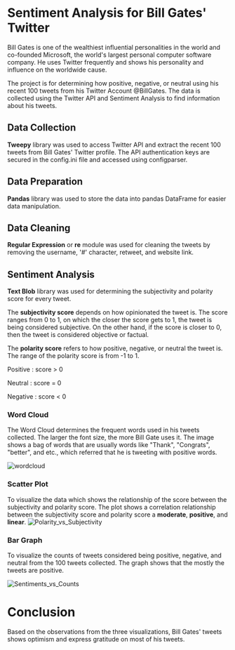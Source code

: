 # Sentiment Analysis for Bill Gates' Twitter

Bill Gates is one of the wealthiest influential personalities in the world and co-founded Microsoft, the world's largest personal computer software company. He uses Twitter frequently and shows his personality and influence on the worldwide cause.

The project is for determining how positive, negative, or neutral using his recent 100 tweets from his Twitter Account @BillGates. The data is collected using the Twitter API and Sentiment Analysis to find information about his tweets.

## Data Collection

**Tweepy** library was used to access Twitter API and extract the recent 100 tweets from Bill Gates' Twitter profile. The API authentication keys are secured in the config.ini file and accessed using configparser.

## Data Preparation

**Pandas** library was used to store the data into pandas DataFrame for easier data manipulation.

## Data Cleaning

**Regular Expression** or **re** module was used for cleaning the tweets by removing the username, '#' character, retweet, and website link.

## Sentiment Analysis 

**Text Blob** library was used for determining the subjectivity and polarity score for every tweet.

The **subjectivity score** depends on how opinionated the tweet is. The score ranges from 0 to 1, on which the closer the score gets to 1, the tweet is being considered subjective. On the other hand, if the score is closer to 0, then the tweet is considered objective or factual. 

The **polarity score** refers to how positive, negative, or neutral the tweet is. The range of the polarity score is from -1 to 1. 

Positive : score > 0

Neutral : score = 0 

Negative : score < 0

### Word Cloud

The Word Cloud determines the frequent words used in his tweets collected. The larger the font size, the more Bill Gate uses it. The image shows a bag of words that are usually words like "Thank", "Congrats", "better", and etc., which referred that he is tweeting with positive words.

![wordcloud](https://user-images.githubusercontent.com/80330171/174859270-25152b4d-b129-40b3-b24d-4d03e8c530d0.png)

### Scatter Plot

To visualize the data which shows the relationship of the score between the subjectivity and polarity score. The plot shows a correlation relationship between the subjectivity score and polarity score a **moderate**, **positive**, and  **linear**.
![Polarity_vs_Subjectivity](https://user-images.githubusercontent.com/80330171/174859282-23db6b3c-11ce-4458-9489-968ae61e4034.png)

### Bar Graph

To visualize the counts of tweets considered being positive, negative, and neutral from the 100 tweets collected. The graph shows that the mostly the tweets are positive.

![Sentiments_vs_Counts](https://user-images.githubusercontent.com/80330171/174861069-b26ba072-5db9-40bc-a6fc-907335001317.png)


# Conclusion

Based on the observations from the three visualizations, Bill Gates' tweets shows optimism and express gratitude on most of his tweets. 
